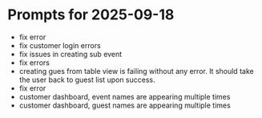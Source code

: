 # Prompts for 2025-09-18

- fix error
- fix customer login errors
- fix issues in creating sub event
- fix errors
- creating gues from table view is failing without any error. It should take the user back to guest list upon success.
- fix error
- customer dashboard, event names are appearing multiple times
- customer dashboard, guest names are appearing multiple times
